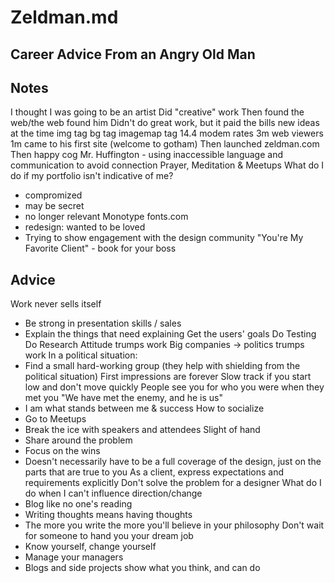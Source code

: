 Zeldman.md
==========

Career Advice From an Angry Old Man
-----------------------------------

Notes
-----

I thought I was going to be an artist
Did "creative" work
Then found the web/the web found him
Didn't do great work, but it paid the bills
new ideas at the time
img tag
bg tag
imagemap tag
14.4 modem rates
3m web viewers
1m came to his first site (welcome to gotham)
Then launched zeldman.com
Then happy cog
Mr. Huffington - using inaccessible language and communication to avoid connection
Prayer, Meditation & Meetups
What do I do if my portfolio isn't indicative of me?
  - compromized
  - may be secret
  - no longer relevant
Monotype
fonts.com
  - redesign: wanted to be loved
  - Trying to show engagement with the design community
"You're My Favorite Client" - book for your boss

Advice
------
Work never sells itself
  - Be strong in presentation skills / sales
  - Explain the things that need explaining
Get the users' goals
Do Testing
Do Research
Attitude trumps work
Big companies -> politics trumps work
In a political situation:
  - Find a small hard-working group (they help with shielding from the political situation)
First impressions are forever
  Slow track if you start low and don't move quickly
  People see you for who you were when they met you
"We have met the enemy, and he is us"
  - I am what stands between me & success
How to socialize
  - Go to Meetups
  - Break the ice with speakers and attendees
Slight of hand
  - Share around the problem
  - Focus on the wins
  - Doesn't necessarily have to be a full coverage of the design, just on the parts that are true to you
As a client, express expectations and requirements explicitly
Don't solve the problem for a designer
What do I do when I can't influence direction/change
  - Blog like no one's reading
  - Writing thoughts means having thoughts
  - The more you write the more you'll believe in your philosophy
Don't wait for someone to hand you your dream job
  - Know yourself, change yourself
  - Manage your managers
  - Blogs and side projects show what you think, and can do
